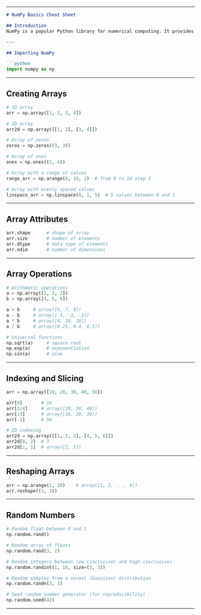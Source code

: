 

---

````markdown
# NumPy Basics Cheat Sheet

## Introduction
NumPy is a popular Python library for numerical computing. It provides support for arrays, matrices, and many mathematical functions.

---

## Importing NumPy

```python
import numpy as np
````

---

## Creating Arrays

```python
# 1D array
arr = np.array([1, 2, 3, 4])

# 2D array
arr2d = np.array([[1, 2], [3, 4]])

# Array of zeros
zeros = np.zeros((3, 3))

# Array of ones
ones = np.ones((2, 4))

# Array with a range of values
range_arr = np.arange(0, 10, 2)  # from 0 to 10 step 2

# Array with evenly spaced values
linspace_arr = np.linspace(0, 1, 5)  # 5 values between 0 and 1
```

---

## Array Attributes

```python
arr.shape      # shape of array
arr.size       # number of elements
arr.dtype      # data type of elements
arr.ndim       # number of dimensions
```

---

## Array Operations

```python
# Arithmetic operations
a = np.array([1, 2, 3])
b = np.array([4, 5, 6])

a + b     # array([5, 7, 9])
a - b     # array([-3, -3, -3])
a * b     # array([4, 10, 18])
a / b     # array([0.25, 0.4, 0.5])

# Universal functions
np.sqrt(a)     # square root
np.exp(a)      # exponentiation
np.sin(a)      # sine
```

---

## Indexing and Slicing

```python
arr = np.array([10, 20, 30, 40, 50])

arr[0]       # 10
arr[1:4]     # array([20, 30, 40])
arr[:3]      # array([10, 20, 30])
arr[-1]      # 50

# 2D indexing
arr2d = np.array([[1, 2, 3], [4, 5, 6]])
arr2d[0, 2]  # 3
arr2d[:, 1]  # array([2, 5])
```

---

## Reshaping Arrays

```python
arr = np.arange(1, 10)    # array([1, 2, ..., 9])
arr.reshape((3, 3))
```

---

## Random Numbers

```python
# Random float between 0 and 1
np.random.rand()

# Random array of floats
np.random.rand(3, 2)

# Random integers between low (inclusive) and high (exclusive)
np.random.randint(1, 10, size=(3, 3))

# Random samples from a normal (Gaussian) distribution
np.random.randn(3, 3)

# Seed random number generator (for reproducibility)
np.random.seed(42)
```

---



